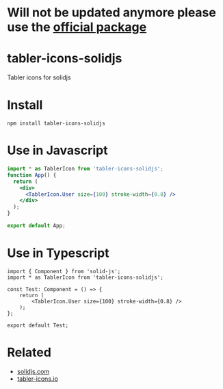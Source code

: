 # Will not be updated anymore please use the [official package](https://github.com/tabler/tabler-icons/tree/master/packages/icons-solidjs) 
# tabler-icons-solidjs
 Tabler icons for solidjs
# Install
```npm
npm install tabler-icons-solidjs
```
# Use in Javascript
```jsx
import * as TablerIcon from 'tabler-icons-solidjs';
function App() {
  return (
    <div>
      <TablerIcon.User size={100} stroke-width={0.8} />
    </div>
  );
}

export default App;
```
# Use in Typescript
```tsx
import { Component } from 'solid-js';
import * as TablerIcon from 'tabler-icons-solidjs';

const Test: Component = () => {
    return (
        <TablerIcon.User size={100} stroke-width={0.8} />
    );
};

export default Test;

```
# Related
- [solidjs.com](https://www.solidjs.com/)
- [tabler-icons.io](https://tabler-icons.io/)
